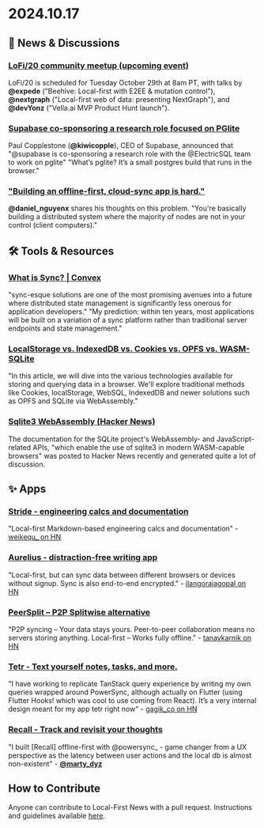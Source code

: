 # 2024.10.17

## 📰 News & Discussions 

### [LoFi/20 community meetup (upcoming event)](https://localfirstweb.dev/)
LoFi/20 is scheduled for Tuesday October 29th at 8am PT, with talks by **@expede** ("Beehive: Local-first with E2EE & mutation control"), **@nextgraph** ("Local-first web of data: presenting NextGraph"), and **@devYonz** ("Vella.ai MVP Product Hunt launch").

### [Supabase co-sponsoring a research role focused on PGlite](https://x.com/kiwicopple/status/1846272996358672489)
Paul Copplestone (**@kiwicopple**), CEO of Supabase, announced that "@supabase is co-sponsoring a research role with the @ElectricSQL team to work on pglite" "What’s pglite? It’s a small postgres build that runs in the browser."

### ["Building an offline-first, cloud-sync app is hard."](https://x.com/daniel_nguyenx/status/1845821560453763115)
**@daniel_nguyenx** shares his thoughts on this problem. "You're basically building a distributed system where the majority of nodes are not in your control (client computers)."


## 🛠️ Tools & Resources

### [What is Sync? | Convex](https://stack.convex.dev/sync)
"sync-esque solutions are one of the most promising avenues into a future where distributed state management is significantly less onerous for application developers." "My prediction: within ten years, most applications will be built on a variation of a sync platform rather than traditional server endpoints and state management."

### [LocalStorage vs. IndexedDB vs. Cookies vs. OPFS vs. WASM-SQLite](https://rxdb.info/articles/localstorage-indexeddb-cookies-opfs-sqlite-wasm.html)
"In this article, we will dive into the various technologies available for storing and querying data in a browser. We'll explore traditional methods like Cookies, localStorage, WebSQL, IndexedDB and newer solutions such as OPFS and SQLite via WebAssembly."

### [Sqlite3 WebAssembly (Hacker News)](https://news.ycombinator.com/item?id=41851051)
The documentation for the SQLite project's WebAssembly- and JavaScript-related APIs, "which enable the use of sqlite3 in modern WASM-capable browsers" was posted to Hacker News recently and generated quite a lot of discussion.


## ✨ Apps

### [Stride - engineering calcs and documentation](https://www.get-stride.com/)
"Local-first Markdown-based engineering calcs and documentation" - [weikequ_ on HN](https://news.ycombinator.com/item?id=41802892)

### [Aurelius - distraction-free writing app](https://aurelius.ink/)
"Local-first, but can sync data between different browsers or devices without signup. Sync is also end-to-end encrypted." - [ilangorajagopal on HN](https://news.ycombinator.com/item?id=41827598)

### [PeerSplit – P2P Splitwise alternative](https://peersplit.app/)
"P2P syncing – Your data stays yours. Peer-to-peer collaboration means no servers storing anything. Local-first – Works fully offline." - [tanaykarnik on HN](https://news.ycombinator.com/item?id=41849831)

### [Tetr - Text yourself notes, tasks, and more.](https://tetr.app/)
"I have working to replicate TanStack query experience by writing my own queries wrapped around PowerSync, although actually on Flutter (using Flutter Hooks! which was cool to use coming from React). It’s a very internal design meant for my app tetr right now" - [gagik_co on HN](https://news.ycombinator.com/item?id=41851686)

### [Recall - Track and revisit your thoughts](https://www.recall.plus/)
"I built [Recall] offline-first with @powersync_ - game changer from a UX perspective as the latency between user actions and the local db is almost non-existent" - [**@marty_dyz**](https://x.com/marty_dyz/status/1846310842708455931)


## How to Contribute
Anyone can contribute to Local-First News with a pull request. Instructions and guidelines available [here](https://github.com/localfirstnews/localfirstnews).
